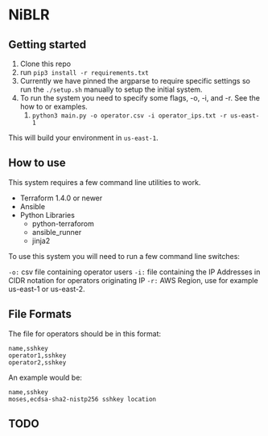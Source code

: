 # NiBLR

## Getting started

1. Clone this repo
2. run `pip3 install -r requirements.txt`
3. Currently we have pinned the argparse to require specific settings so run the `./setup.sh` manually to setup the initial system.
4. To run the system you need to specify some flags, -o, -i, and -r. See the how to or examples.
   1. `python3 main.py -o operator.csv -i operator_ips.txt -r us-east-1`

This will build your environment in `us-east-1`.

## How to use 

This system requires a few command line utilities to work.

- Terraform 1.4.0 or newer
- Ansible
- Python Libraries
  - python-terraforom
  - ansible_runner
  - jinja2

To use this system you will need to run a few command line switches:

`-o:` csv file containing operator users
`-i:` file containing the IP Addresses in CIDR notation for operators originating IP
`-r:` AWS Region, use for example us-east-1 or us-east-2.

## File Formats

The file for operators should be in this format:

```
name,sshkey
operator1,sshkey
operator2,sshkey
```

An example would be:

```
name,sshkey
moses,ecdsa-sha2-nistp256 sshkey location
```

## TODO
